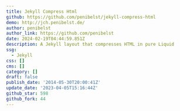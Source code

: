 ```yaml
---
title: Jekyll Compress Html
github: https://github.com/penibelst/jekyll-compress-html
demo: http://jch.penibelst.de/
author: penibelst
author_link: https://github.com/penibelst
date: 2024-02-19T04:44:59.851Z
description: A Jekyll layout that compresses HTML in pure Liquid
ssg:
  - Jekyll
css: []
cms: []
category: []
draft: false
publish_date: '2014-05-30T20:00:41Z'
update_date: '2023-04-05T15:16:44Z'
github_star: 598
github_fork: 44
---
```

